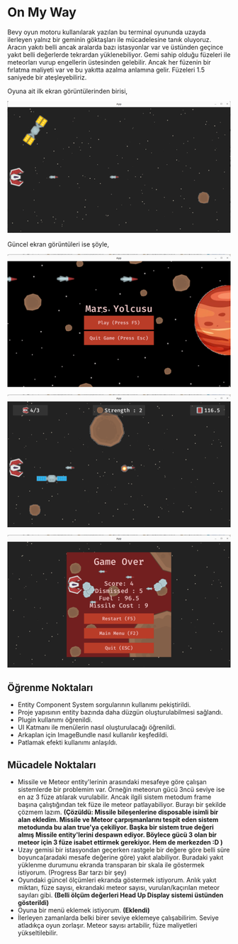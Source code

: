# On My Way

Bevy oyun motoru kullanılarak yazılan bu terminal oyununda uzayda ilerleyen yalnız bir geminin göktaşları ile mücadelesine tanık oluyoruz. Aracın yakıtı belli ancak aralarda bazı istasyonlar var ve üstünden geçince yakıt belli değerlerde tekrardan yüklenebiliyor. Gemi sahip olduğu füzeleri ile meteorları vurup engellerin üstesinden gelebilir. Ancak her füzenin bir fırlatma maliyeti var ve bu yakıtta azalma anlamına gelir. Füzeleri 1.5 saniyede bir ateşleyebiliriz.

Oyuna ait ilk ekran görüntülerinden birisi,

![on_my_way_ss_01.png](on_may_way_ss_01.png)

Güncel ekran görüntüleri ise şöyle,

![on_my_way_ss_02.png](on_may_way_ss_02.png)

![on_my_way_ss_03.png](on_may_way_ss_03.png)

![on_my_way_ss_04.png](on_may_way_ss_04.png)

## Öğrenme Noktaları

- Entity Component System sorgularının kullanımı pekiştirildi.
- Proje yapısının entity bazında daha düzgün oluşturulabilmesi sağlandı.
- Plugin kullanımı öğrenildi.
- UI Katmanı ile menülerin nasıl oluşturulacağı öğrenildi.
- Arkaplan için ImageBundle nasıl kullanılır keşfedildi.
- Patlamak efekti kullanımı anlaşıldı.

## Mücadele Noktaları

- Missile ve Meteor entity'lerinin arasındaki mesafeye göre çalışan sistemlerde bir problemim var. Örneğin meteorun gücü 3ncü seviye ise en az 3 füze atılarak vurulabilir. Ancak ilgili sistem metodum frame başına çalıştığından tek füze ile meteor patlayabiliyor. Burayı bir şekilde çözmem lazım. **(Çözüldü: Missile bileşenlerine disposable isimli bir alan ekledim. Missile ve Meteor çarpışmanlarını tespit eden sistem metodunda bu alan true'ya çekiliyor. Başka bir sistem true değeri almış Missile entity'lerini despawn ediyor. Böylece gücü 3 olan bir meteor için 3 füze isabet ettirmek gerekiyor. Hem de merkezden :D )**
- Uzay gemisi bir istasyondan geçerken rastgele bir değere göre belli süre boyunca(aradaki mesafe değerine göre) yakıt alabiliyor. Buradaki yakıt yüklenme durumunu ekranda transparan bir skala ile göstermek istiyorum. (Progress Bar tarzı bir şey)
- Oyundaki güncel ölçümleri ekranda göstermek istiyorum. Anlık yakıt miktarı, füze sayısı, ekrandaki meteor sayısı, vurulan/kaçırılan meteor sayıları gibi. **(Belli ölçüm değerleri Head Up Display sistemi üstünden gösterildi)**
- Oyuna bir menü eklemek istiyorum. **(Eklendi)**
- İlerleyen zamanlarda belki birer seviye eklemeye çalışabilirim. Seviye atladıkça oyun zorlaşır. Meteor sayısı artabilir, füze maliyetleri yükseltilebilir.